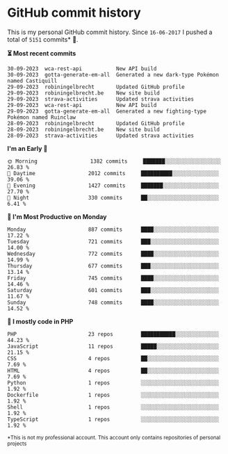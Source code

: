 # GitHub commit history
This is my personal GitHub commit history. Since <!--START_SECTION:first-commit-date-->`16-06-2017`<!--END_SECTION:first-commit-date--> I pushed a total of <!--START_SECTION:total-commit-count-->`5151`<!--END_SECTION:total-commit-count--> commits* 🎉.

<!--START_SECTION:most-recent-commits-->
**⏳ Most recent commits**
                                        
```text
30-09-2023  wca-rest-api           New API build
30-09-2023  gotta-generate-em-all  Generated a new dark-type Pokémon named Castiquill
29-09-2023  robiningelbrecht       Updated GitHub profile
29-09-2023  robiningelbrecht.be    New site build
29-09-2023  strava-activities      Updated strava activities
29-09-2023  wca-rest-api           New API build
29-09-2023  gotta-generate-em-all  Generated a new fighting-type Pokémon named Ruinclaw
28-09-2023  robiningelbrecht       Updated GitHub profile
28-09-2023  robiningelbrecht.be    New site build
28-09-2023  strava-activities      Updated strava activities
```
<!--END_SECTION:most-recent-commits-->  

<!--START_SECTION:commits-per-day-time-->
**I&#039;m an Early 🐤**

```text
🌞 Morning                 1382 commits     ███████░░░░░░░░░░░░░░░░░░   26.83 %
🌆 Daytime                 2012 commits     ██████████░░░░░░░░░░░░░░░   39.06 %
🌃 Evening                 1427 commits     ███████░░░░░░░░░░░░░░░░░░   27.70 %
🌙 Night                   330 commits      ██░░░░░░░░░░░░░░░░░░░░░░░   6.41 %
```
<!--END_SECTION:commits-per-day-time-->  

<!--START_SECTION:commits-per-weekday-->
**📅 I&#039;m Most Productive on Monday**

```text
Monday                    887 commits      ████░░░░░░░░░░░░░░░░░░░░░   17.22 %
Tuesday                   721 commits      ███░░░░░░░░░░░░░░░░░░░░░░   14.00 %
Wednesday                 772 commits      ████░░░░░░░░░░░░░░░░░░░░░   14.99 %
Thursday                  677 commits      ███░░░░░░░░░░░░░░░░░░░░░░   13.14 %
Friday                    745 commits      ████░░░░░░░░░░░░░░░░░░░░░   14.46 %
Saturday                  601 commits      ███░░░░░░░░░░░░░░░░░░░░░░   11.67 %
Sunday                    748 commits      ████░░░░░░░░░░░░░░░░░░░░░   14.52 %
```
<!--END_SECTION:commits-per-weekday-->  

<!--START_SECTION:repos-per-language-->
**💬 I mostly code in PHP**

```text
PHP                       23 repos         ███████████░░░░░░░░░░░░░░   44.23 %
JavaScript                11 repos         █████░░░░░░░░░░░░░░░░░░░░   21.15 %
CSS                       4 repos          ██░░░░░░░░░░░░░░░░░░░░░░░   7.69 %
HTML                      4 repos          ██░░░░░░░░░░░░░░░░░░░░░░░   7.69 %
Python                    1 repos          ░░░░░░░░░░░░░░░░░░░░░░░░░   1.92 %
Dockerfile                1 repos          ░░░░░░░░░░░░░░░░░░░░░░░░░   1.92 %
Shell                     1 repos          ░░░░░░░░░░░░░░░░░░░░░░░░░   1.92 %
TypeScript                1 repos          ░░░░░░░░░░░░░░░░░░░░░░░░░   1.92 %
```
<!--END_SECTION:repos-per-language-->  

<sub>*This is not my professional account. This account only contains repositories of personal projects</sub>
